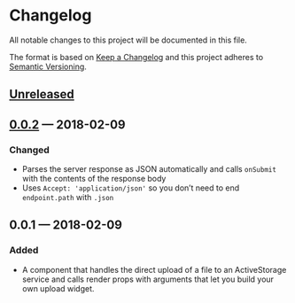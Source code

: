 # Changelog

All notable changes to this project will be documented in this file.

The format is based on [Keep a Changelog](http://keepachangelog.com/en/1.0.0/) and this project adheres to [Semantic Versioning](http://semver.org/spec/v2.0.0.html).

## [Unreleased]

## [0.0.2] — 2018-02-09

### Changed

* Parses the server response as JSON automatically and calls `onSubmit` with the contents of the response body
* Uses `Accept: 'application/json'` so you don’t need to end `endpoint.path` with `.json`

## 0.0.1 — 2018-02-09

### Added

* A component that handles the direct upload of a file to an ActiveStorage service and calls render props with arguments that let you build your own upload widget.

[unreleased]: https://github.com/cbothner/react-activestorage-provider/compare/v0.0.2...HEAD
[0.0.2]: https://github.com/cbothner/react-activestorage-provider/compare/v0.0.1...v0.0.2
